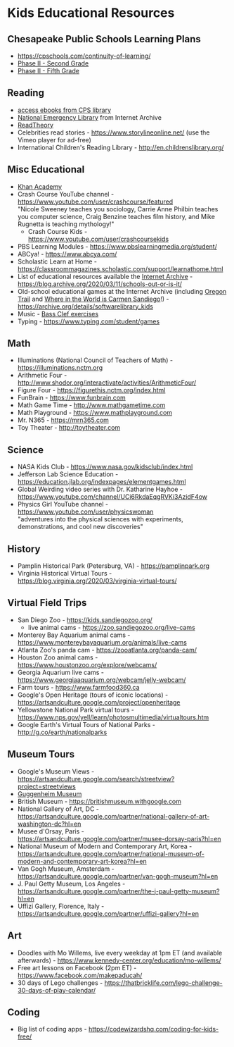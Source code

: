 # Kids Educational Resources

## Chesapeake Public Schools Learning Plans
* https://cpschools.com/continuity-of-learning/
* [Phase II - Second Grade](https://cpschools.com/wp-content/uploads/2020/03/Second-Grade-Weeks-3-_-4.pdf)
* [Phase II - Fifth Grade](https://cpschools.com/wp-content/uploads/2020/03/Fifth-Grade-Weeks-3-_-4.pdf)

## Reading
* [access ebooks from CPS library](https://chesapeakeps.follettdestiny.com/common/servlet/presenthomeform.do?l2m=Home&tm=Home&l2m=Home)
* [National Emergency Library](https://archive.org/details/nationalemergencylibrary) from Internet Archive
* [ReadTheory](https://readtheory.org)
* Celebrities read stories - https://www.storylineonline.net/ (use the Vimeo player for ad-free)
* International Children's Reading Library - http://en.childrenslibrary.org/

## Misc Educational 
* [Khan Academy](https://www.khanacademy.org)
* Crash Course YouTube channel - https://www.youtube.com/user/crashcourse/featured <br/>
"Nicole Sweeney teaches you sociology, Carrie Anne Philbin teaches you computer science, Craig Benzine teaches film history, and Mike Rugnetta is teaching mythology!"
  * Crash Course Kids - https://www.youtube.com/user/crashcoursekids
* PBS Learning Modules - https://www.pbslearningmedia.org/student/
* ABCya! - https://www.abcya.com/
* Scholastic Learn at Home - https://classroommagazines.scholastic.com/support/learnathome.html
* List of educational resources available the [Internet Archive](https://www.archive.org) - https://blog.archive.org/2020/03/11/schools-out-or-is-it/
* Old-school educational games at the Internet Archive (including [Oregon Trail](https://archive.org/details/msdos_Oregon_Trail_The_1990) and [Where in the World is Carmen Sandiego](https://archive.org/details/msdos_Where_in_the_World_is_Carmen_Sandiego_Enhanced_1989)!) - https://archive.org/details/softwarelibrary_kids
* Music - [Bass Clef exercises](http://www.krammermusic.com/index.php?option=com_content&view=article&id=121&Itemid=150)
* Typing - https://www.typing.com/student/games

## Math
* Illuminations (National Council of Teachers of Math) - https://illuminations.nctm.org
* Arithmetic Four - http://www.shodor.org/interactivate/activities/ArithmeticFour/
* Figure Four - https://figurethis.nctm.org/index.html
* FunBrain - https://www.funbrain.com
* Math Game Time - http://www.mathgametime.com
* Math Playground - https://www.mathplayground.com
* Mr. N365 - https://mrn365.com
* Toy Theater - http://toytheater.com

## Science
* NASA Kids Club - https://www.nasa.gov/kidsclub/index.html
* Jefferson Lab Science Education - https://education.jlab.org/indexpages/elementgames.html
* Global Weirding video series with Dr. Katharine Hayhoe - https://www.youtube.com/channel/UCi6RkdaEqgRVKi3AzidF4ow
* Physics Girl YouTube channel - https://www.youtube.com/user/physicswoman <br/>
"adventures into the physical sciences with experiments, demonstrations, and cool new discoveries"

## History
* Pamplin Historical Park (Petersburg, VA) - https://pamplinpark.org
* Virginia Historical Virtual Tours - https://blog.virginia.org/2020/03/virginia-virtual-tours/

## Virtual Field Trips
* San Diego Zoo - https://kids.sandiegozoo.org/
  * live animal cams - https://zoo.sandiegozoo.org/live-cams
* Monterey Bay Aquarium animal cams - https://www.montereybayaquarium.org/animals/live-cams
* Atlanta Zoo's panda cam - https://zooatlanta.org/panda-cam/
* Houston Zoo animal cams - https://www.houstonzoo.org/explore/webcams/
* Georgia Aquarium live cams - https://www.georgiaaquarium.org/webcam/jelly-webcam/
* Farm tours - https://www.farmfood360.ca
* Google's Open Heritage (tours of iconic locations) - https://artsandculture.google.com/project/openheritage
* Yellowstone National Park virtual tours - https://www.nps.gov/yell/learn/photosmultimedia/virtualtours.htm
* Google Earth's Virtual Tours of National Parks - http://g.co/earth/nationalparks

## Museum Tours
* Google's Museum Views - https://artsandculture.google.com/search/streetview?project=streetviews
* [Guggenheim Museum](https://artsandculture.google.com/streetview/solomon-r-guggenheim-museum-interior-streetview/jAHfbv3JGM2KaQ?hl=en&sv_lng=-73.95902634325634&sv_lat=40.78285751667664&sv_h=30.75703204567916&sv_p=0.06928383072430222&sv_pid=MfnUmHRyOSzMtY3vtYU05g&sv_z=0.9645743015259166)
* British Museum - https://britishmuseum.withgoogle.com
* National Gallery of Art, DC - https://artsandculture.google.com/partner/national-gallery-of-art-washington-dc?hl=en
* Musee d'Orsay, Paris - https://artsandculture.google.com/partner/musee-dorsay-paris?hl=en
* National Museum of Modern and Contemporary Art, Korea - https://artsandculture.google.com/partner/national-museum-of-modern-and-contemporary-art-korea?hl=en
* Van Gogh Museum, Amsterdam - https://artsandculture.google.com/partner/van-gogh-museum?hl=en
* J. Paul Getty Museum, Los Angeles - https://artsandculture.google.com/partner/the-j-paul-getty-museum?hl=en
* Uffizi Gallery, Florence, Italy - https://artsandculture.google.com/partner/uffizi-gallery?hl=en

## Art
* Doodles with Mo Willems, live every weekday at 1pm ET (and available afterwards) - https://www.kennedy-center.org/education/mo-willems/
* Free art lessons on Facebook (2pm ET) - https://www.facebook.com/makepaducah/
* 30 days of Lego challenges - https://thatbricklife.com/lego-challenge-30-days-of-play-calendar/

## Coding
* Big list of coding apps - https://codewizardshq.com/coding-for-kids-free/
